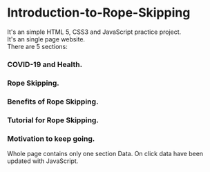 # Introduction-to-Rope-Skipping
It's an simple HTML 5, CSS3 and JavaScript practice project.  
It's an single page website.  
There are 5 sections: 
### COVID-19 and Health.
### Rope Skipping.
### Benefits of Rope Skipping.
### Tutorial for Rope Skipping.
### Motivation to keep going.
Whole page contains only one section Data. On click data have been updated with JavaScript.
